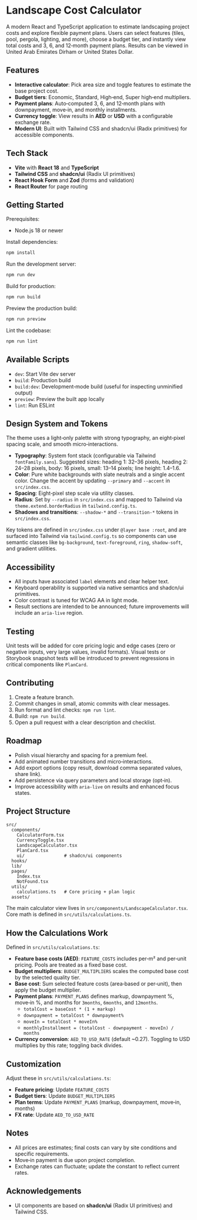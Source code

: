 # Landscape Cost Calculator

A modern React and TypeScript application to estimate landscaping project costs and explore flexible payment plans. Users can select features (tiles, pool, pergola, lighting, and more), choose a budget tier, and instantly view total costs and 3, 6, and 12‑month payment plans. Results can be viewed in United Arab Emirates Dirham or United States Dollar.

## Features

- **Interactive calculator**: Pick area size and toggle features to estimate the base project cost.
- **Budget tiers**: Economic, Standard, High‑end, Super high‑end multipliers.
- **Payment plans**: Auto‑computed 3, 6, and 12‑month plans with downpayment, move‑in, and monthly installments.
- **Currency toggle**: View results in **AED** or **USD** with a configurable exchange rate.
- **Modern UI**: Built with Tailwind CSS and shadcn/ui (Radix primitives) for accessible components.

## Tech Stack

- **Vite** with **React 18** and **TypeScript**
- **Tailwind CSS** and **shadcn/ui** (Radix UI primitives)
- **React Hook Form** and **Zod** (forms and validation)
- **React Router** for page routing

## Getting Started

Prerequisites:
- Node.js 18 or newer

Install dependencies:
```bash
npm install
```

Run the development server:
```bash
npm run dev
```

Build for production:
```bash
npm run build
```

Preview the production build:
```bash
npm run preview
```

Lint the codebase:
```bash
npm run lint
```

## Available Scripts

- `dev`: Start Vite dev server
- `build`: Production build
- `build:dev`: Development‑mode build (useful for inspecting unminified output)
- `preview`: Preview the built app locally
- `lint`: Run ESLint

## Design System and Tokens

The theme uses a light‑only palette with strong typography, an eight‑pixel spacing scale, and smooth micro‑interactions.

- **Typography**: System font stack (configurable via Tailwind `fontFamily.sans`). Suggested sizes: heading 1: 32–36 pixels, heading 2: 24–28 pixels, body: 16 pixels, small: 13–14 pixels; line height: 1.4–1.6.
- **Color**: Pure white backgrounds with slate neutrals and a single accent color. Change the accent by updating `--primary` and `--accent` in `src/index.css`.
- **Spacing**: Eight‑pixel step scale via utility classes.
- **Radius**: Set by `--radius` in `src/index.css` and mapped to Tailwind via `theme.extend.borderRadius` in `tailwind.config.ts`.
- **Shadows and transitions**: `--shadow-*` and `--transition-*` tokens in `src/index.css`.

Key tokens are defined in `src/index.css` under `@layer base :root`, and are surfaced into Tailwind via `tailwind.config.ts` so components can use semantic classes like `bg-background`, `text-foreground`, `ring`, `shadow-soft`, and gradient utilities.

## Accessibility

- All inputs have associated `label` elements and clear helper text.
- Keyboard operability is supported via native semantics and shadcn/ui primitives.
- Color contrast is tuned for WCAG AA in light mode.
- Result sections are intended to be announced; future improvements will include an `aria-live` region.

## Testing

Unit tests will be added for core pricing logic and edge cases (zero or negative inputs, very large values, invalid formats). Visual tests or Storybook snapshot tests will be introduced to prevent regressions in critical components like `PlanCard`.

## Contributing

1. Create a feature branch.
2. Commit changes in small, atomic commits with clear messages.
3. Run format and lint checks: `npm run lint`.
4. Build: `npm run build`.
5. Open a pull request with a clear description and checklist.

## Roadmap

- Polish visual hierarchy and spacing for a premium feel.
- Add animated number transitions and micro‑interactions.
- Add export options (copy result, download comma separated values, share link).
- Add persistence via query parameters and local storage (opt‑in).
- Improve accessibility with `aria-live` on results and enhanced focus states.

## Project Structure

```text
src/
  components/
    CalculatorForm.tsx
    CurrencyToggle.tsx
    LandscapeCalculator.tsx
    PlanCard.tsx
    ui/               # shadcn/ui components
  hooks/
  lib/
  pages/
    Index.tsx
    NotFound.tsx
  utils/
    calculations.ts   # Core pricing + plan logic
  assets/
```

The main calculator view lives in `src/components/LandscapeCalculator.tsx`. Core math is defined in `src/utils/calculations.ts`.

## How the Calculations Work

Defined in `src/utils/calculations.ts`:

- **Feature base costs (AED)**: `FEATURE_COSTS` includes per‑m² and per‑unit pricing. Pools are treated as a fixed base cost.
- **Budget multipliers**: `BUDGET_MULTIPLIERS` scales the computed base cost by the selected quality tier.
- **Base cost**: Sum selected feature costs (area‑based or per‑unit), then apply the budget multiplier.
- **Payment plans**: `PAYMENT_PLANS` defines markup, downpayment %, move‑in %, and months for `3months`, `6months`, and `12months`.
  - `totalCost = baseCost * (1 + markup)`
  - `downpayment = totalCost * downpayment%`
  - `moveIn = totalCost * moveIn%`
  - `monthlyInstallment = (totalCost - downpayment - moveIn) / months`
- **Currency conversion**: `AED_TO_USD_RATE` (default ~0.27). Toggling to USD multiplies by this rate; toggling back divides.

## Customization

Adjust these in `src/utils/calculations.ts`:

- **Feature pricing**: Update `FEATURE_COSTS`
- **Budget tiers**: Update `BUDGET_MULTIPLIERS`
- **Plan terms**: Update `PAYMENT_PLANS` (markup, downpayment, move‑in, months)
- **FX rate**: Update `AED_TO_USD_RATE`

## Notes

- All prices are estimates; final costs can vary by site conditions and specific requirements.
- Move‑in payment is due upon project completion.
- Exchange rates can fluctuate; update the constant to reflect current rates.

## Acknowledgements

- UI components are based on **shadcn/ui** (Radix UI primitives) and Tailwind CSS.
